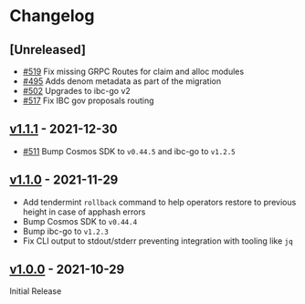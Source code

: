 <!--
Guiding Principles:

Changelogs are for humans, not machines.
There should be an entry for every single version.
The same types of changes should be grouped.
Versions and sections should be linkable.
The latest version comes first.
The release date of each version is displayed.
Mention whether you follow Semantic Versioning.

Usage:

Change log entries are to be added to the Unreleased section under the
appropriate stanza (see below). Each entry should ideally include a tag and
the Github issue reference in the following format:

* (<tag>) \#<issue-number> message

The issue numbers will later be link-ified during the release process so you do
not have to worry about including a link manually, but you can if you wish.

Types of changes (Stanzas):

"Features" for new features.
"Improvements" for changes in existing functionality.
"Deprecated" for soon-to-be removed features.
"Bug Fixes" for any bug fixes.
"Client Breaking" for breaking CLI commands and REST routes used by end-users.
"API Breaking" for breaking exported APIs used by developers building on SDK.
"State Machine Breaking" for any changes that result in a different AppState given same genesisState and txList.
Ref: https://keepachangelog.com/en/1.0.0/
-->

# Changelog

## [Unreleased]

- [#519](https://github.com/public-awesome/stargaze/pull/519) Fix missing GRPC Routes for claim and alloc modules
- [#495](https://github.com/public-awesome/stargaze/issues/495) Adds denom metadata as part of the migration
- [#502](https://github.com/public-awesome/stargaze/issues/502) Upgrades to ibc-go v2
- [#517](https://github.com/public-awesome/stargaze/pull/517) Fix IBC gov proposals routing

## [v1.1.1](https://github.com/public-awesome/stargaze/releases/tag/v1.1.1) - 2021-12-30

- [#511](https://github.com/public-awesome/stargaze/pull/511) Bump Cosmos SDK to `v0.44.5` and ibc-go to `v1.2.5`

## [v1.1.0](https://github.com/public-awesome/stargaze/releases/tag/v1.1.0) - 2021-11-29

- Add tendermint `rollback` command to help operators restore to previous height in case of apphash errors
- Bump Cosmos SDK to `v0.44.4`
- Bump ibc-go to `v1.2.3`
- Fix CLI output to stdout/stderr preventing integration with tooling like `jq`

## [v1.0.0](https://github.com/public-awesome/stargaze/releases/tag/v1.0.0) - 2021-10-29

Initial Release
